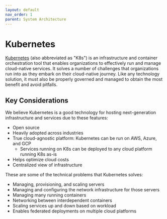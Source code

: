 ```yaml
---
layout: default
nav_order: 1
parent: System Architecture
---
```


# Kubernetes

[Kubernetes](https://kubernetes.io/) (also abbreviated as "K8s") is an infrastructure and container orchestration tool that enables organizations to effectively run and manage cloud-native services. It solves a number of challenges that organizations run into as they embark on their cloud-native journey. Like any technology solution, it must also be properly governed and managed to obtain the most benefit and avoid pitfalls.

## Key Considerations

We believe Kubernetes is a good technology for hosting next-generation infrastructure and services due to these features:

- Open source
- Heavily adopted across industries
- True cloud-agnostic platform: Kubernetes can be run on AWS, Azure, and GCP
  - Services running on K8s can be deployed to any cloud platform running K8s as-is
- Helps optimize cloud costs
- Centralized view of infrastructure

These are some of the technical problems that Kubernetes solves:

- Managing, provisioning, and scaling servers
- Managing and configuring the network infrastructure for those servers
- Managing many running containers
- Networking between interdependent containers
- Scaling services up and down based on workload
- Enables federated deployments on multiple cloud platforms